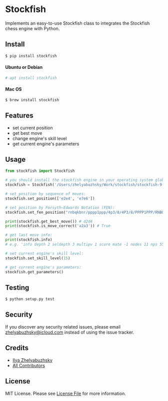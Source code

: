 # Stockfish
Implements an easy-to-use Stockfish class to integrates the Stockfish chess engine with Python.

## Install
```bash
$ pip install stockfish
```

#### Ubuntu or Debian
```bash
# apt install stockfish
``` 

#### Mac OS
```bash
$ brew install stockfish
```

## Features
- set current position
- get best move
- change engine's skill level
- get current engine's parameters

## Usage

```python
from stockfish import Stockfish

# you should install the stockfish engine in your operating system globally or specify path to binary file in class constructor
stockfish = Stockfish('/Users/zhelyabuzhsky/Work/stockfish/stockfish-9-64')

# set position by sequence of moves:
stockfish.set_position(['e2e4', 'e7e6'])

# set position by Forsyth–Edwards Notation (FEN):
stockfish.set_fen_position("rnbqkbnr/pppp1ppp/4p3/8/4P3/8/PPPP1PPP/RNBQKBNR w KQkq - 0 2")

print(stockfish.get_best_move()) # d2d4
print(stockfish.is_move_correct('a2a3')) # True

# get last move info:
print(stockfish.info)
# e.g. 'info depth 2 seldepth 3 multipv 1 score mate -1 nodes 11 nps 5500 tbhits 0 time 2 pv h2g1 h4g3'

# set current engine's skill level:
stockfish.set_skill_level(15)

# get current engine's parameters:
stockfish.get_parameters()
```

## Testing

```bash
$ python setup.py test
```

## Security
If you discover any security related issues, please email zhelyabuzhsky@icloud.com instead of using the issue tracker.

## Credits
- [Ilya Zhelyabuzhsky](https://github.com/zhelyabuzhsky)
- [All Contributors](../../contributors)

## License
MIT License. Please see [License File](LICENSE) for more information.
